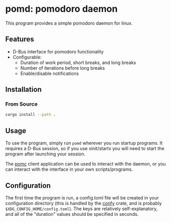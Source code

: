 # pomd: pomodoro daemon

This program provides a simple pomodoro daemon for linux.

## Features
- D-Bus interface for pomodoro functionality
- Configurable:
    - Duration of work period, short breaks, and long breaks
    - Number of iterations before long breaks
    - Enable/disable notifications

## Installation
### From Source
```sh
cargo install --path .
```

## Usage
To use the program, simply run `pomd` wherever you run startup programs. It requires a D-Bus session, so if you use xinit/startx you will need to start the program after launching your session.

The [pomc](https://github.com/exvacuum/pomc) client application can be used to interact with the daemon, or you can interact with the interface in your own scripts/programs.

## Configuration
The first time the program is run, a config.toml file will be created in your configuration directory (this is handled by the [confy](https://crates.io/crates/confy) crate, and is probably `$XDG_CONFIG_HOME/config.toml`). The keys are relatively self-explanatory, and all of the "duration" values should be specified in seconds.
